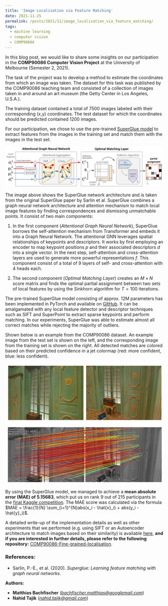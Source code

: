 ```yaml
---
title: 'Image Localisation via Feature Matching'
date: 2021-11-25
permalink: /posts/2021/11/image_localisation_via_feature_matching/
tags:
  - machine learning
  - computer vision
  - COMP90086
---
```


In this blog post, we would like to share some insights on our participation in the **COMP90086 Computer Vision Project** at the University of Melbourne (Semester 2, 2021).

The task of the project was to develop a method to estimate the coordinates from which an image was taken. The dataset for this task was published by the COMP90086 teaching team and consisted of a collection of images taken in and around an art museum (the Getty Center in Los Angeles, U.S.A.). 

The training dataset contained a total of 7500 images labeled with their corresponding (x,y) coordinates. The test dataset for which the coordinates should be predicted contained 1200 images.

For our participation, we chose to use the pre-trained [SuperGlue model](https://github.com/magicleap/SuperGluePretrainedNetwork) to extract features from the images in the training set and match them with the images in the test set.

![SuperGlue network architecture](/images/superglue_architecture.png)

The image above shows the SuperGlue network architecture and is taken from the original SuperGlue paper by Sarlin et al. SuperGlue combines a graph neural network architecture and attention mechanism to match local image features by finding correspondences and dismissing unmatchable points. It consist of two main components:

1. In the first component (*Attentional Graph Neural Network*), SuperGlue borrows the self-attention mechanism from Transformer and embeds it into a Graph Neural Network. The attentional GNN leverages spatial relationships of keypoints and descriptors. It works by first employing an encoder to map keypoint positions $p$ and their associated descriptors $d$ into a single vector. In the next step, self-attention and cross-attention layers are used to generate more powerful representations $f$. This component consist of a total of 9 layers of self- and cross-attention with 4 heads each.

2. The second component (*Optimal Matching Layer*) creates an $M \times N$ score matrix and finds the optimal partial assignment between two sets of local features by using the Sinkhorn algorithm for $T = 100$ iterations.

The pre-trained SuperGlue model consisting of approx. 12M parameters has been implemented in PyTorch and available on [GitHub](https://github.com/magicleap/SuperGluePretrainedNetwork). It can be amalgamated with any local feature detector and descriptor techniques such as SIFT and SuperPoint to extract sparse keypoints and perform matching. In our experiments, SuperGlue was able to estimate almost all correct matches while rejecting the majority of outliers. 

Shown below is an example from the COMP90086 dataset. An example image from the test set is shown on the left, and the corresponding image from the training set is shown on the right. All detected matches are colored based on their predicted confidence in a jet colormap (red: more confident, blue: less confident).

![SuperGlue matches](/images/superglue_matches.png)

By using the SuperGlue model, we managed to achieve a **mean absolute error (MAE) of 5.15683**, which put us on rank 9 out of 215 participants in the [final Kaggle competition](https://www.kaggle.com/c/comp90086-2021). The MAE score was calculated via the formula $MAE = \frac{1}{N} \sum_{i=1}^{N}abs(x_i - \hat{x}_i) + abs(y_i - \hat{y}_i)$.

A detailed write-up of the implementation details as well as other experiments that we performed (e.g. using SIFT or an Autoencoder architecture to match images based on their similarity) is available [here](https://github.com/Bachfischer/COMP90086-Fine-grained-localisation/blob/main/COMP90086_Final_Project.pdf), **and if you are interested in further details, please refer to the following repository:**
[COMP90086-Fine-grained-localisation](https://github.com/Bachfischer/COMP90086-Fine-grained-localisation).

### References:
* Sarlin, P.-E., et al. (2020). *Superglue: Learning feature matching with graph neural networks*. 


**Authors:**

* **Matthias Bachfischer** (*[bachfischer.matthias@googlemail.com](mailto:bachfischer.matthias@googlemail.com)*)
* **Nahid Tajik** (*[nahid.tajik@gmail.com](mailto:nahid.tajik@gmail.com)*)